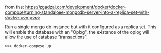 from this: https://zgadzaj.com/development/docker/docker-compose/turning-standalone-mongodb-server-into-a-replica-set-with-docker-compose

Run a single mongo db instance but with it configured as a replica set. This will enable the database with an "Oplog", the existance of the oplog will allow the use of database "transactions".

	>>> docker-compose up
